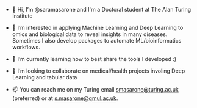 - 👋 Hi, I’m @saramasarone and I'm a Doctoral student at The Alan Turing Institute

- 👀 I’m interested in applying Machine Learning and Deep Learning to omics and biological data to reveal insights in many diseases. Sometimes I also develop packages to automate ML/bioinformatics workflows.
 
- 🌱 I’m currently learning how to best share the tools I developed :)

- 💞️ I’m looking to collaborate on medical/health projects involing Deep Learning and tabular data

- 📫 You can reach me on my Turing email smasarone@turing.ac.uk (preferred) or at s.masarone@qmul.ac.uk.


<!---
saramasarone/saramasarone is a ✨ special ✨ repository because its `README.md` (this file) appears on your GitHub profile.
You can click the Preview link to take a look at your changes.
--->
